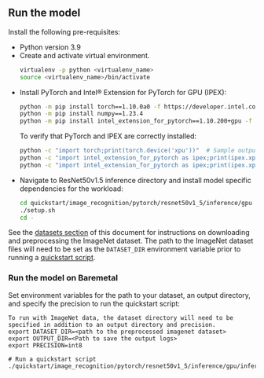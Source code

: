 <!--- 50. Baremetal -->
## Run the model
Install the following pre-requisites:
* Python version 3.9
* Create and activate virtual environment.
  ```bash
  virtualenv -p python <virtualenv_name>
  source <virtualenv_name>/bin/activate
  ```
* Install PyTorch and Intel® Extension for PyTorch for GPU (IPEX):
  ```bash
  python -m pip install torch==1.10.0a0 -f https://developer.intel.com/ipex-whl-stable-xpu
  python -m pip install numpy==1.23.4
  python -m pip install intel_extension_for_pytorch==1.10.200+gpu -f https://developer.intel.com/ipex-whl-stable-xpu
  ```
  To verify that PyTorch and IPEX are correctly installed:
  ```bash
  python -c "import torch;print(torch.device('xpu'))"  # Sample output: "xpu"
  python -c "import intel_extension_for_pytorch as ipex;print(ipex.xpu.is_available())"  #Sample output True
  python -c "import intel_extension_for_pytorch as ipex;print(ipex.xpu.has_onemkl())"  # Sample output: True
  ```
* Navigate to ResNet50v1.5 inference directory and install model specific dependencies for the workload:
  ```bash
  cd quickstart/image_recognition/pytorch/resnet50v1_5/inference/gpu
  ./setup.sh
  cd -
  ```

See the [datasets section](#datasets) of this document for instructions on
downloading and preprocessing the ImageNet dataset. The path to the ImageNet
dataset files will need to be set as the `DATASET_DIR` environment variable
prior to running a [quickstart script](#quick-start-scripts).

### Run the model on Baremetal
Set environment variables for the path to your dataset, an output directory, and specify the precision to run the quickstart script:
```
To run with ImageNet data, the dataset directory will need to be specified in addition to an output directory and precision.
export DATASET_DIR=<path to the preprocessed imagenet dataset>
export OUTPUT_DIR=<Path to save the output logs>
export PRECISION=int8

# Run a quickstart script
./quickstart/image_recognition/pytorch/resnet50v1_5/inference/gpu/inference_block_format.sh
```
